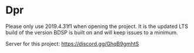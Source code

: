 # Dpr
 
Please only use 2019.4.31f1 when opening the project. It is the updated LTS build of the version BDSP is built on and will keep issues to a minimum.

Server for this project: https://discord.gg/GhqB9gmhtS
